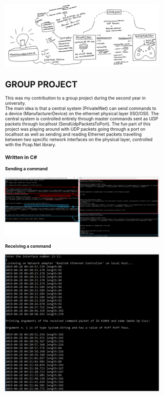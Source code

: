 ![alt text](https://raw.githubusercontent.com/kaloyanBozhkov/NetProject/master/LogicMap.jpg)

<h1>GROUP PROJECT</h1>
<p>This was my contribution to a group project during the second year in university.
<br/>
The main idea is that a central system (PrivateINet) can send commands to a device (ManufacturerDevice) on the ethernet physical layer (ISO/OSI). The central system is controlled entirely through master commands sent as UDP packets through localhost (SendUdpPacketsToPort). The fun part of this project was playing around with UDP packets going through a port on localhsot as well as sending and reading Ethernet packets travelling between two specific network interfaces on the physical layer, controlled with the Pcap.Net library.  
  
<h3>Written in C#</h3>
<h4>Sending a command</h4>

![alt text](https://raw.githubusercontent.com/kaloyanBozhkov/NetProject/master/SendCommandExample.jpg)

<h4>Receiving a command</h4>

![alt text](https://raw.githubusercontent.com/kaloyanBozhkov/NetProject/master/ExampleOfManufacturerDeviceReceivingPackets.png)

</p>
